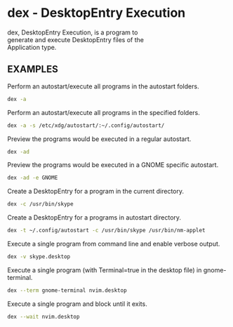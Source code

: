 # dex - DesktopEntry Execution 

dex, DesktopEntry Execution, is a program to  
generate and execute DesktopEntry files of the  
Application type.  

## EXAMPLES

Perform an autostart/execute all programs in the autostart folders.
```sh
dex -a
```

Perform an autostart/execute all programs in the specified folders.
```sh
dex -a -s /etc/xdg/autostart/:~/.config/autostart/
```

Preview the programs would be executed in a regular autostart.
```sh
dex -ad
```

Preview the programs would be executed in a GNOME specific autostart.
```sh
dex -ad -e GNOME
```

Create a DesktopEntry for a program in the current directory.
```sh
dex -c /usr/bin/skype
```

Create a DesktopEntry for a programs in autostart directory.
```sh
dex -t ~/.config/autostart -c /usr/bin/skype /usr/bin/nm-applet
```

Execute a single program from command line and enable verbose output.
```sh
dex -v skype.desktop
```

Execute a single program (with Terminal=true in the desktop file) in gnome-terminal.
```sh
dex --term gnome-terminal nvim.desktop
```

Execute a single program and block until it exits.
```sh
dex --wait nvim.desktop
```
